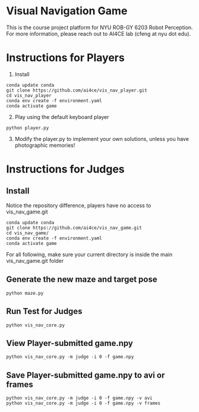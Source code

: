 # Visual Navigation Game

This is the course project platform for NYU ROB-GY 6203 Robot Perception. 
For more information, please reach out to AI4CE lab (cfeng at nyu dot edu).

# Instructions for Players
1. Install
```commandline
conda update conda
git clone https://github.com/ai4ce/vis_nav_player.git
cd vis_nav_player
conda env create -f environment.yaml
conda activate game
```

2. Play using the default keyboard player
```commandline
python player.py
```

3. Modify the player.py to implement your own solutions, 
unless you have photographic memories!

# Instructions for Judges

## Install
Notice the repository difference, players have no access to vis_nav_game.git
```console
conda update conda
git clone https://github.com/ai4ce/vis_nav_game.git
cd vis_nav_game/
conda env create -f environment.yaml
conda activate game
```

For all following, make sure your current directory is inside the main vis_nav_game.git folder

## Generate the new maze and target pose
```console
python maze.py
```

## Run Test for Judges
```console
python vis_nav_core.py
```

## View Player-submitted game.npy
```commandline
python vis_nav_core.py -m judge -i 0 -f game.npy
```

## Save Player-submitted game.npy to avi or frames
```commandline
python vis_nav_core.py -m judge -i 0 -f game.npy -v avi
python vis_nav_core.py -m judge -i 0 -f game.npy -v frames
```
